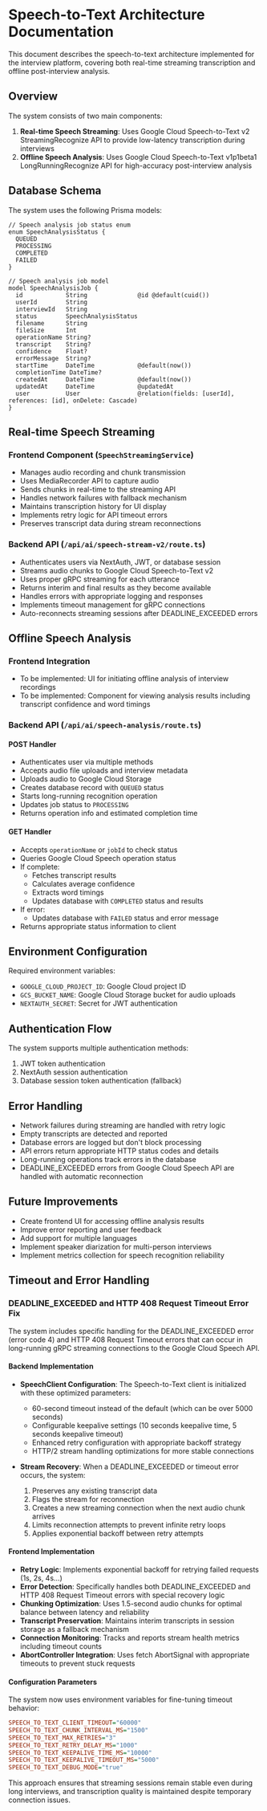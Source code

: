# Speech-to-Text Architecture Documentation

This document describes the speech-to-text architecture implemented for the interview platform, covering both real-time streaming transcription and offline post-interview analysis.

## Overview

The system consists of two main components:

1. **Real-time Speech Streaming**: Uses Google Cloud Speech-to-Text v2 StreamingRecognize API to provide low-latency transcription during interviews
2. **Offline Speech Analysis**: Uses Google Cloud Speech-to-Text v1p1beta1 LongRunningRecognize API for high-accuracy post-interview analysis

## Database Schema

The system uses the following Prisma models:

```prisma
// Speech analysis job status enum
enum SpeechAnalysisStatus {
  QUEUED
  PROCESSING
  COMPLETED
  FAILED
}

// Speech analysis job model
model SpeechAnalysisJob {
  id            String              @id @default(cuid())
  userId        String
  interviewId   String
  status        SpeechAnalysisStatus
  filename      String
  fileSize      Int
  operationName String?
  transcript    String?
  confidence    Float?
  errorMessage  String?
  startTime     DateTime            @default(now())
  completionTime DateTime?
  createdAt     DateTime            @default(now())
  updatedAt     DateTime            @updatedAt
  user          User                @relation(fields: [userId], references: [id], onDelete: Cascade)
}
```

## Real-time Speech Streaming

### Frontend Component (`SpeechStreamingService`)

- Manages audio recording and chunk transmission
- Uses MediaRecorder API to capture audio
- Sends chunks in real-time to the streaming API
- Handles network failures with fallback mechanism
- Maintains transcription history for UI display
- Implements retry logic for API timeout errors
- Preserves transcript data during stream reconnections

### Backend API (`/api/ai/speech-stream-v2/route.ts`)

- Authenticates users via NextAuth, JWT, or database session
- Streams audio chunks to Google Cloud Speech-to-Text v2
- Uses proper gRPC streaming for each utterance
- Returns interim and final results as they become available
- Handles errors with appropriate logging and responses
- Implements timeout management for gRPC connections
- Auto-reconnects streaming sessions after DEADLINE_EXCEEDED errors

## Offline Speech Analysis

### Frontend Integration

- To be implemented: UI for initiating offline analysis of interview recordings
- To be implemented: Component for viewing analysis results including transcript confidence and word timings

### Backend API (`/api/ai/speech-analysis/route.ts`)

#### POST Handler

- Authenticates user via multiple methods
- Accepts audio file uploads and interview metadata
- Uploads audio to Google Cloud Storage
- Creates database record with `QUEUED` status
- Starts long-running recognition operation
- Updates job status to `PROCESSING`
- Returns operation info and estimated completion time

#### GET Handler

- Accepts `operationName` or `jobId` to check status
- Queries Google Cloud Speech operation status
- If complete:
  - Fetches transcript results
  - Calculates average confidence
  - Extracts word timings
  - Updates database with `COMPLETED` status and results
- If error:
  - Updates database with `FAILED` status and error message
- Returns appropriate status information to client

## Environment Configuration

Required environment variables:
- `GOOGLE_CLOUD_PROJECT_ID`: Google Cloud project ID
- `GCS_BUCKET_NAME`: Google Cloud Storage bucket for audio uploads
- `NEXTAUTH_SECRET`: Secret for JWT authentication

## Authentication Flow

The system supports multiple authentication methods:
1. JWT token authentication
2. NextAuth session authentication
3. Database session token authentication (fallback)

## Error Handling

- Network failures during streaming are handled with retry logic
- Empty transcripts are detected and reported
- Database errors are logged but don't block processing
- API errors return appropriate HTTP status codes and details
- Long-running operations track errors in the database
- DEADLINE_EXCEEDED errors from Google Cloud Speech API are handled with automatic reconnection

## Future Improvements

- Create frontend UI for accessing offline analysis results
- Improve error reporting and user feedback
- Add support for multiple languages
- Implement speaker diarization for multi-person interviews
- Implement metrics collection for speech recognition reliability

## Timeout and Error Handling

### DEADLINE_EXCEEDED and HTTP 408 Request Timeout Error Fix

The system includes specific handling for the DEADLINE_EXCEEDED error (error code 4) and HTTP 408 Request Timeout errors that can occur in long-running gRPC streaming connections to the Google Cloud Speech API.

#### Backend Implementation

- **SpeechClient Configuration**: The Speech-to-Text client is initialized with these optimized parameters:
  - 60-second timeout instead of the default (which can be over 5000 seconds)
  - Configurable keepalive settings (10 seconds keepalive time, 5 seconds keepalive timeout)
  - Enhanced retry configuration with appropriate backoff strategy
  - HTTP/2 stream handling optimizations for more stable connections

- **Stream Recovery**: When a DEADLINE_EXCEEDED or timeout error occurs, the system:
  1. Preserves any existing transcript data
  2. Flags the stream for reconnection
  3. Creates a new streaming connection when the next audio chunk arrives
  4. Limits reconnection attempts to prevent infinite retry loops
  5. Applies exponential backoff between retry attempts

#### Frontend Implementation

- **Retry Logic**: Implements exponential backoff for retrying failed requests (1s, 2s, 4s...)
- **Error Detection**: Specifically handles both DEADLINE_EXCEEDED and HTTP 408 Request Timeout errors with special recovery logic
- **Chunking Optimization**: Uses 1.5-second audio chunks for optimal balance between latency and reliability
- **Transcript Preservation**: Maintains interim transcripts in session storage as a fallback mechanism
- **Connection Monitoring**: Tracks and reports stream health metrics including timeout counts
- **AbortController Integration**: Uses fetch AbortSignal with appropriate timeouts to prevent stuck requests

#### Configuration Parameters

The system now uses environment variables for fine-tuning timeout behavior:

```ini
SPEECH_TO_TEXT_CLIENT_TIMEOUT="60000"
SPEECH_TO_TEXT_CHUNK_INTERVAL_MS="1500"
SPEECH_TO_TEXT_MAX_RETRIES="3"
SPEECH_TO_TEXT_RETRY_DELAY_MS="1000"
SPEECH_TO_TEXT_KEEPALIVE_TIME_MS="10000"
SPEECH_TO_TEXT_KEEPALIVE_TIMEOUT_MS="5000"
SPEECH_TO_TEXT_DEBUG_MODE="true"
```

This approach ensures that streaming sessions remain stable even during long interviews, and transcription quality is maintained despite temporary connection issues.
